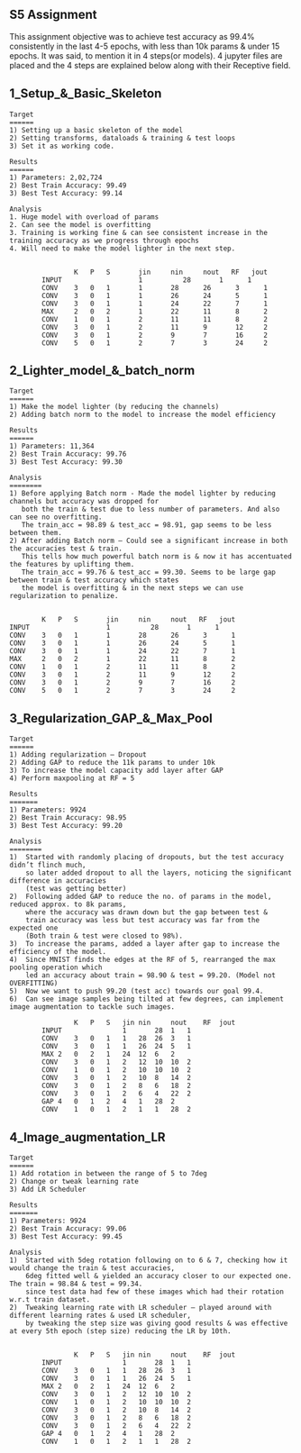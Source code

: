 S5 Assignment
-------------

This assignment objective was to achieve test accuracy as 99.4% consistently in the last 4-5 epochs, with less than 10k params & under 15 epochs. It was said, to mention it in 4 steps(or models). 4 jupyter files are placed and the 4 steps are explained below along with their Receptive field.


1_Setup_&_Basic_Skeleton
-----------------------------
    Target
    ======
    1) Setting up a basic skeleton of the model
    2) Setting transforms, dataloads & training & test loops
    3) Set it as working code.

    Results
    ======
    1) Parameters: 2,02,724
    2) Best Train Accuracy: 99.49
    3) Best Test Accuracy: 99.14
    
    Analysis
    1. Huge model with overload of params
    2. Can see the model is overfitting
    3. Training is working fine & can see consistent increase in the training accuracy as we progress through epochs
    4. Will need to make the model lighter in the next step.
    

                    K	P	S	    jin	    nin     nout   RF   jout
            INPUT				    1		   28	    1	   1
            CONV	3	0	1	    1	    28	    26	    3	   1
            CONV	3	0	1	    1	    26	    24	    5	   1
            CONV	3	0	1	    1	    24	    22	    7	   1
            MAX	    2	0	2	    1	    22	    11	    8	   2
            CONV	1	0	1	    2	    11	    11	    8	   2
            CONV	3	0	1	    2	    11	    9	    12	   2
            CONV	3	0	1	    2	    9	    7	    16	   2
            CONV	5	0	1	    2	    7	    3	    24	   2

    

2_Lighter_model_&_batch_norm
---------------------------------
    Target
    ======
    1) Make the model lighter (by reducing the channels)
    2) Adding batch norm to the model to increase the model efficiency

    Results
    ======
    1) Parameters: 11,364
    2) Best Train Accuracy: 99.76
    3) Best Test Accuracy: 99.30

    Analysis
    ========
    1) Before applying Batch norm - Made the model lighter by reducing channels but accuracy was dropped for 
       both the train & test due to less number of parameters. And also can see no overfitting. 
       The train_acc = 98.89 & test_acc = 98.91, gap seems to be less between them.
    2) After adding Batch norm – Could see a significant increase in both the accuracies test & train. 
       This tells how much powerful batch norm is & now it has accentuated the features by uplifting them.
       The train_acc = 99.76 & test_acc = 99.30. Seems to be large gap between train & test accuracy which states 
       the model is overfitting & in the next steps we can use regularization to penalize.
       
 
            K	P	S	    jin	    nin     nout   RF   jout
    INPUT				    1		   28	    1	   1
    CONV	3	0	1	    1	    28	    26	    3	   1
    CONV	3	0	1	    1	    26	    24	    5	   1
    CONV	3	0	1	    1	    24	    22	    7	   1
    MAX	    2	0	2	    1	    22	    11	    8	   2
    CONV	1	0	1	    2	    11	    11	    8	   2
    CONV	3	0	1	    2	    11	    9	    12	   2
    CONV	3	0	1	    2	    9	    7	    16	   2
    CONV	5	0	1	    2	    7	    3	    24	   2
    

3_Regularization_GAP_&_Max_Pool
-------------------------------------
    Target
    ======
    1) Adding regularization – Dropout
    2) Adding GAP to reduce the 11k params to under 10k
    3) To increase the model capacity add layer after GAP
    4) Perform maxpooling at RF = 5
    
    Results
    =======
    1) Parameters: 9924
    2) Best Train Accuracy: 98.95
    3) Best Test Accuracy: 99.20

    Analysis
    ========
    1)	Started with randomly placing of dropouts, but the test accuracy didn’t flinch much, 
        so later added dropout to all the layers, noticing the significant difference in accuracies
        (test was getting better)
    2)	Following added GAP to reduce the no. of params in the model, reduced approx. to 8k params, 
        where the accuracy was drawn down but the gap between test & 
        train accuracy was less but test accuracy was far from the expected one 
        (Both train & test were closed to 98%).
    3)	To increase the params, added a layer after gap to increase the efficiency of the model. 
    4)	Since MNIST finds the edges at the RF of 5, rearranged the max pooling operation which
        led an accuracy about train = 98.90 & test = 99.20. (Model not OVERFITTING)
    5)	Now we want to push 99.20 (test acc) towards our goal 99.4.
    6)	Can see image samples being tilted at few degrees, can implement image augmentation to tackle such images.
    
                    K	P	S	jin	nin 	nout	RF	jout
            INPUT				1		28	1	1
            CONV	3	0	1	1	28	26	3	1
            CONV	3	0	1	1	26	24	5	1
            MAX	2	0	2	1	24	12	6	2
            CONV	3	0	1	2	12	10	10	2
            CONV	1	0	1	2	10	10	10	2
            CONV	3	0	1	2	10	8	14	2
            CONV	3	0	1	2	8	6	18	2
            CONV	3	0	1	2	6	4	22	2
            GAP	4	0	1	2	4	1	28	2
            CONV	1	0	1	2	1	1	28	2




4_Image_augmentation_LR
----------------------------
    Target
    ======
    1) Add rotation in between the range of 5 to 7deg
    2) Change or tweak learning rate
    3) Add LR Scheduler
    
    Results
    =======
    1) Parameters: 9924
    2) Best Train Accuracy: 99.06
    3) Best Test Accuracy: 99.45

    Analysis
    1)	Started with 5deg rotation following on to 6 & 7, checking how it would change the train & test accuracies, 
        6deg fitted well & yielded an accuracy closer to our expected one. The train = 98.84 & test = 99.34. 
        since test data had few of these images which had their rotation w.r.t train dataset.
    2)	Tweaking learning rate with LR scheduler – played around with different learning rates & used LR scheduler, 
        by tweaking the step size was giving good results & was effective at every 5th epoch (step size) reducing the LR by 10th.
        
        
                    K	P	S	jin	nin 	nout	RF	jout
            INPUT				1		28	1	1
            CONV	3	0	1	1	28	26	3	1
            CONV	3	0	1	1	26	24	5	1
            MAX	2	0	2	1	24	12	6	2
            CONV	3	0	1	2	12	10	10	2
            CONV	1	0	1	2	10	10	10	2
            CONV	3	0	1	2	10	8	14	2
            CONV	3	0	1	2	8	6	18	2
            CONV	3	0	1	2	6	4	22	2
            GAP	4	0	1	2	4	1	28	2
            CONV	1	0	1	2	1	1	28	2




